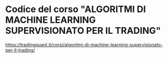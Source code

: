 # Codice del corso "ALGORITMI DI MACHINE LEARNING SUPERVISIONATO PER IL TRADING"

https://tradingquant.it/corsi/algoritmi-di-machine-learning-supervisionato-per-il-trading/